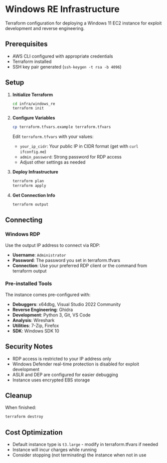 # Windows RE Infrastructure

Terraform configuration for deploying a Windows 11 EC2 instance for exploit development and reverse engineering.

## Prerequisites

- AWS CLI configured with appropriate credentials
- Terraform installed
- SSH key pair generated (`ssh-keygen -t rsa -b 4096`)

## Setup

1. **Initialize Terraform**

   ```bash
   cd infra/windows_re
   terraform init
   ```

2. **Configure Variables**

   ```bash
   cp terraform.tfvars.example terraform.tfvars
   ```

   Edit `terraform.tfvars` with your values:
   - `your_ip_cidr`: Your public IP in CIDR format (get with `curl ifconfig.me`)
   - `admin_password`: Strong password for RDP access
   - Adjust other settings as needed

3. **Deploy Infrastructure**

   ```bash
   terraform plan
   terraform apply
   ```

4. **Get Connection Info**

   ```bash
   terraform output
   ```

## Connecting

### Windows RDP

Use the output IP address to connect via RDP:

- **Username**: `Administrator`
- **Password**: The password you set in terraform.tfvars
- **Connection**: Use your preferred RDP client or the command from terraform output

### Pre-installed Tools

The instance comes pre-configured with:

- **Debuggers**: x64dbg, Visual Studio 2022 Community
- **Reverse Engineering**: Ghidra
- **Development**: Python 3, Git, VS Code
- **Analysis**: Wireshark
- **Utilities**: 7-Zip, Firefox
- **SDK**: Windows SDK 10

## Security Notes

- RDP access is restricted to your IP address only
- Windows Defender real-time protection is disabled for exploit development
- ASLR and DEP are configured for easier debugging
- Instance uses encrypted EBS storage

## Cleanup

When finished:

```bash
terraform destroy
```

## Cost Optimization

- Default instance type is `t3.large` - modify in terraform.tfvars if needed
- Instance will incur charges while running
- Consider stopping (not terminating) the instance when not in use
